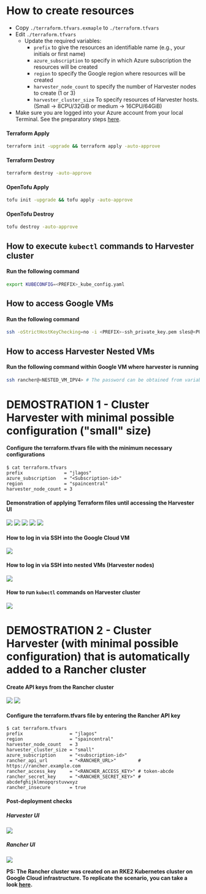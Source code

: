 # How to create resources

- Copy `./terraform.tfvars.exmaple` to `./terraform.tfvars`
- Edit `./terraform.tfvars`
  - Update the required variables:
    - `prefix` to give the resources an identifiable name (e.g., your initials or first name)
    - `azure_subscription` to specify in which Azure subscription the resources will be created
    - `region` to specify the Google region where resources will be created
    - `harvester_node_count` to specify the number of Harvester nodes to create (1 or 3)
    - `harvester_cluster_size` To specify resources of Harvester hosts. (Small -> 8CPU/32GiB or medium -> 16CPU/64GiB)
- Make sure you are logged into your Azure account from your local Terminal. See the preparatory steps [here](../../modules/azure/README.md).

#### Terraform Apply

```bash
terraform init -upgrade && terraform apply -auto-approve
```

#### Terraform Destroy

```bash
terraform destroy -auto-approve
```

#### OpenTofu Apply

```bash
tofu init -upgrade && tofu apply -auto-approve
```

#### OpenTofu Destroy

```bash
tofu destroy -auto-approve
```

## How to execute `kubectl` commands to Harvester cluster

#### Run the following command

```bash
export KUBECONFIG=<PREFIX>_kube_config.yaml
```

## How to access Google VMs

#### Run the following command

```bash
ssh -oStrictHostKeyChecking=no -i <PREFIX>-ssh_private_key.pem sles@<PUBLIC_IPV4>
```

## How to access Harvester Nested VMs

#### Run the following command within Google VM where harvester is running

```bash
ssh rancher@<NESTED_VM_IPV4> # The password can be obtained from variable harvester_password or from join/create_cloud_config.yaml file in the current folder
```

# DEMOSTRATION 1 - Cluster Harvester with minimal possible configuration ("small" size)

#### Configure the terraform.tfvars file with the minimum necessary configurations

```console
$ cat terraform.tfvars
prefix               = "jlagos"
azure_subscription   = "<Subscription-id>"
region               = "spaincentral"
harvester_node_count = 3
```

#### Demonstration of applying Terraform files until accessing the Harvester UI

![](../../images/GCP_PROJ_README_1.png)
![](../../images/GCP_PROJ_README_2.png)
![](../../images/GCP_PROJ_README_3.png)
![](../../images/GCP_PROJ_README_4.png)
![](../../images/GCP_PROJ_README_5.png)

#### How to log in via SSH into the Google Cloud VM

![](../../images/GCP_PROJ_README_6.png)

#### How to log in via SSH into nested VMs (Harvester nodes)

![](../../images/GCP_PROJ_README_7.png)

#### How to run `kubectl` commands on Harvester cluster

![](../../images/GCP_PROJ_README_8.png)

# DEMOSTRATION 2 - Cluster Harvester (with minimal possible configuration) that is automatically added to a Rancher cluster

#### Create API keys from the Rancher cluster

![](../../images/GCP_PROJ_README_9.png)
![](../../images/GCP_PROJ_README_10.png)

#### Configure the terraform.tfvars file by entering the Rancher API key

```console
$ cat terraform.tfvars
prefix                 = "jlagos"
region                 = "spaincentral"
harvester_node_count   = 3
harvester_cluster_size = "small"
azure_subscription     = "<subscription-id>"
rancher_api_url        = "<RANCHER_URL>"        # https://rancher.example.com
rancher_access_key     = "<RANCHER_ACCESS_KEY>" # token-abcde
rancher_secret_key     = "<RANCHER_SECRET_KEY>" # abcdefghijklmnopqrstuvwxyz
rancher_insecure       = true
```

#### Post-deployment checks

##### Harvester UI

![](../../images/GCP_PROJ_README_11.png) 

##### Rancher UI

![](../../images/GCP_PROJ_README_12.png)

**PS: The Rancher cluster was created on an RKE2 Kubernetes cluster on Google Cloud infrastructure. To replicate the scenario, you can take a look [here](https://github.com/rancher/tf-rancher-up/tree/main/recipes/upstream/google-cloud/rke2).**
